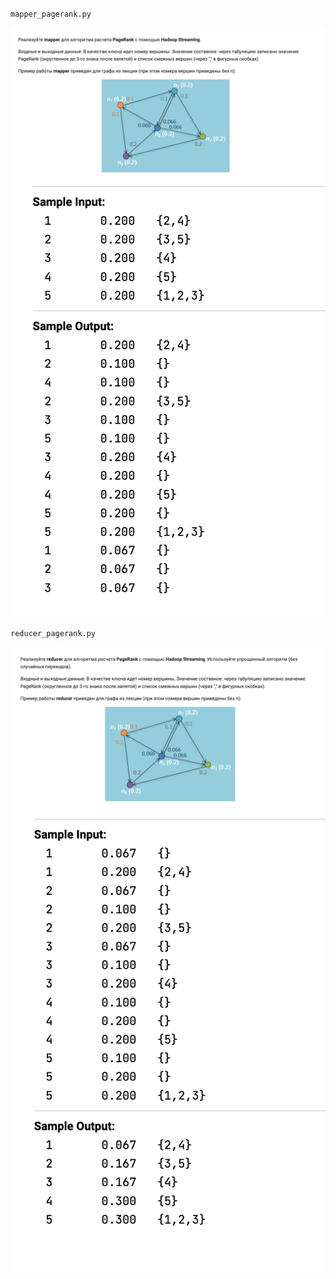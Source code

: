 `mapper_pagerank.py`

![](https://github.com/romantitovmephi/MapReduce/blob/main/page_rank/tasks/map1.png)
![](https://github.com/romantitovmephi/MapReduce/blob/main/page_rank/tasks/map2.png)


`reducer_pagerank.py`

![](https://github.com/romantitovmephi/MapReduce/blob/main/page_rank/tasks/red1.png)
![](https://github.com/romantitovmephi/MapReduce/blob/main/page_rank/tasks/red2.png)
